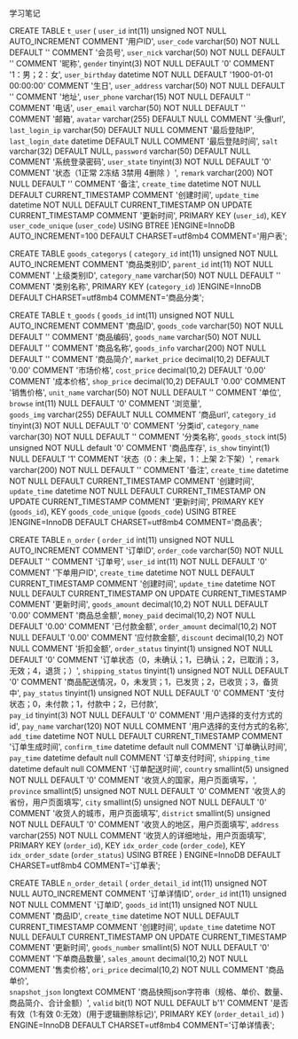 学习笔记


CREATE TABLE `t_user` (
  `user_id` int(11) unsigned NOT NULL AUTO_INCREMENT COMMENT '用户ID',
  `user_code` varchar(50) NOT NULL DEFAULT '' COMMENT '会员号', 
  `user_nick`  varchar(50) NOT NULL DEFAULT '' COMMENT '昵称',
  `gender` tinyint(3) NOT NULL DEFAULT '0' COMMENT '1：男；2：女',
  `user_birthday`  datetime NOT NULL DEFAULT '1900-01-01 00:00:00' COMMENT '生日',
  `user_address`  varchar(50) NOT NULL DEFAULT '' COMMENT '地址',
  `user_phone`  varchar(15) NOT NULL DEFAULT '' COMMENT '电话',
  `user_email`  varchar(50) NOT NULL DEFAULT '' COMMENT '邮箱',
  `avatar` varchar(255) DEFAULT NULL COMMENT '头像url',
  `last_login_ip` varchar(50) DEFAULT NULL COMMENT '最后登陆IP',
  `last_login_date` datetime DEFAULT NULL COMMENT '最后登陆时间',
  `salt` varchar(32) DEFAULT NULL,
  `password` varchar(50) DEFAULT NULL COMMENT '系统登录密码',
  `user_state` tinyint(3) NOT NULL DEFAULT '0' COMMENT '状态（1正常 2冻结 3禁用 4删除 ）',
  `remark`  varchar(200) NOT NULL DEFAULT '' COMMENT '备注',
  `create_time` datetime NOT NULL DEFAULT CURRENT_TIMESTAMP COMMENT '创建时间',
  `update_time` datetime NOT NULL DEFAULT CURRENT_TIMESTAMP ON UPDATE CURRENT_TIMESTAMP COMMENT '更新时间',
  PRIMARY KEY (`user_id`),
  KEY `user_code_unique` (`user_code`) USING BTREE
)ENGINE=InnoDB AUTO_INCREMENT=100 DEFAULT CHARSET=utf8mb4 COMMENT='用户表';


CREATE TABLE `goods_categorys` (
 `category_id` int(11) unsigned NOT NULL AUTO_INCREMENT COMMENT '商品类别ID',
 `parent_id` int(11) NOT NULL  COMMENT '上级类别ID', 
 `category_name` varchar(50) NOT NULL DEFAULT '' COMMENT '类别名称',
 PRIMARY KEY (`category_id`)
)ENGINE=InnoDB  DEFAULT CHARSET=utf8mb4 COMMENT='商品分类';



CREATE TABLE `t_goods` (
  `goods_id` int(11) unsigned NOT NULL AUTO_INCREMENT COMMENT '商品ID',
  `goods_code` varchar(50) NOT NULL DEFAULT '' COMMENT '商品编码', 
  `goods_name` varchar(50) NOT NULL DEFAULT '' COMMENT '商品名称', 
  `goods_info` varchar(200) NOT NULL DEFAULT '' COMMENT '商品简介', 
  `market_price` decimal(10,2) DEFAULT '0.00' COMMENT '市场价格',
  `cost_price` decimal(10,2) DEFAULT '0.00' COMMENT '成本价格',
  `shop_price` decimal(10,2) DEFAULT '0.00' COMMENT '销售价格',
  `unit_name` varchar(50) NOT NULL DEFAULT '' COMMENT '单位',
  `browse` int(11) NULL DEFAULT '0' COMMENT '浏览量',  
  `goods_img` varchar(255) DEFAULT NULL COMMENT '商品url',
  `category_id` tinyint(3) NOT NULL DEFAULT '0' COMMENT '分类id',
  `category_name` varchar(30) NOT NULL DEFAULT '' COMMENT '分类名称', 
  `goods_stock` int(5) unsigned NOT NULL default '0' COMMENT '商品库存',
  `is_show` tinyint(1) NULL DEFAULT '1' COMMENT '状态（0：未上架，1：上架 2:下架）',
  `remark`  varchar(200) NOT NULL DEFAULT '' COMMENT '备注',
  `create_time` datetime NOT NULL DEFAULT CURRENT_TIMESTAMP COMMENT '创建时间',
  `update_time` datetime NOT NULL DEFAULT CURRENT_TIMESTAMP ON UPDATE CURRENT_TIMESTAMP COMMENT '更新时间',
  PRIMARY KEY (`goods_id`),
  KEY `goods_code_unique` (`goods_code`) USING BTREE
)ENGINE=InnoDB  DEFAULT CHARSET=utf8mb4 COMMENT='商品表';


 

CREATE TABLE `n_order` (
  `order_id` int(11) unsigned NOT NULL AUTO_INCREMENT COMMENT '订单ID',
  `order_code` varchar(50) NOT NULL DEFAULT '' COMMENT '订单号',
  `user_id` int(11) NOT NULL DEFAULT '0' COMMENT '下单用户ID',
  `create_time` datetime NOT NULL DEFAULT CURRENT_TIMESTAMP COMMENT '创建时间',
  `update_time` datetime NOT NULL DEFAULT CURRENT_TIMESTAMP ON UPDATE CURRENT_TIMESTAMP COMMENT '更新时间',
  `goods_amount` decimal(10,2) NOT NULL DEFAULT '0.00' COMMENT '商品总金额', 
  `money_paid` decimal(10,2) NOT NULL DEFAULT '0.00' COMMENT '已付款金额', 
  `order_amount` decimal(10,2) NOT NULL DEFAULT '0.00' COMMENT '应付款金额', 
  `discount` decimal(10,2) NOT NULL COMMENT '折扣金额', 
  `order_status` tinyint(1) unsigned NOT NULL DEFAULT '0' COMMENT '订单状态（0，未确认；1，已确认；2，已取消；3，无效；4，退货；）',
  `shipping_status` tinyint(1) unsigned NOT NULL DEFAULT '0' COMMENT '商品配送情况，0，未发货；1，已发货；2，已收货；3，备货中', 
  `pay_status` tinyint(1) unsigned NOT NULL DEFAULT '0' COMMENT '支付状态；0，未付款；1，付款中；2，已付款',   
  `pay_id` tinyint(3) NOT NULL DEFAULT '0' COMMENT '用户选择的支付方式的id', 
  `pay_name` varchar(120) NOT NULL COMMENT '用户选择的支付方式的名称', 
  `add_time` datetime NOT NULL DEFAULT CURRENT_TIMESTAMP  COMMENT '订单生成时间', 
  `confirm_time` datetime  default null COMMENT '订单确认时间', 
  `pay_time`  datetime  default null COMMENT '订单支付时间', 
  `shipping_time` datetime  default null COMMENT '订单配送时间', 
  `country` smallint(5) unsigned NOT NULL DEFAULT '0' COMMENT '收货人的国家，用户页面填写，', 
  `province` smallint(5) unsigned NOT NULL DEFAULT '0' COMMENT '收货人的省份，用户页面填写', 
  `city` smallint(5) unsigned NOT NULL DEFAULT '0' COMMENT '收货人的城市，用户页面填写', 
  `district` smallint(5) unsigned NOT NULL DEFAULT '0' COMMENT '收货人的地区，用户页面填写', 
  `address` varchar(255) NOT NULL COMMENT '收货人的详细地址，用户页面填写', 
  PRIMARY KEY (`order_id`),
  KEY `idx_order_code` (`order_code`),
  KEY `idx_order_sdate` (`order_status`) USING BTREE
) ENGINE=InnoDB  DEFAULT CHARSET=utf8mb4 COMMENT='订单表';




CREATE TABLE `n_order_detail` (
  `order_detail_id` int(11) unsigned NOT NULL AUTO_INCREMENT COMMENT '订单详情ID',
  `order_id` int(11) unsigned NOT NULL  COMMENT '订单ID',
  `goods_id` int(11) unsigned NOT NULL  COMMENT '商品ID',
  `create_time` datetime NOT NULL DEFAULT CURRENT_TIMESTAMP COMMENT '创建时间',
  `update_time` datetime NOT NULL DEFAULT CURRENT_TIMESTAMP ON UPDATE CURRENT_TIMESTAMP COMMENT '更新时间',
  `goods_number`  smallint(5) NOT NULL DEFAULT '0' COMMENT '下单商品数量', 
  `sales_amount` decimal(10,2) NOT NULL COMMENT '售卖价格', 
  `ori_price` decimal(10,2) NOT NULL COMMENT '商品单价', 	
  `snapshot_json` longtext COMMENT '商品快照json字符串（规格、单价、数量、商品简介、合计金额）',
  `valid` bit(1) NOT NULL DEFAULT b'1' COMMENT '是否有效（1:有效 0:无效）(用于逻辑删除标记)',
   PRIMARY KEY (`order_detail_id`)
) ENGINE=InnoDB  DEFAULT CHARSET=utf8mb4 COMMENT='订单详情表';
